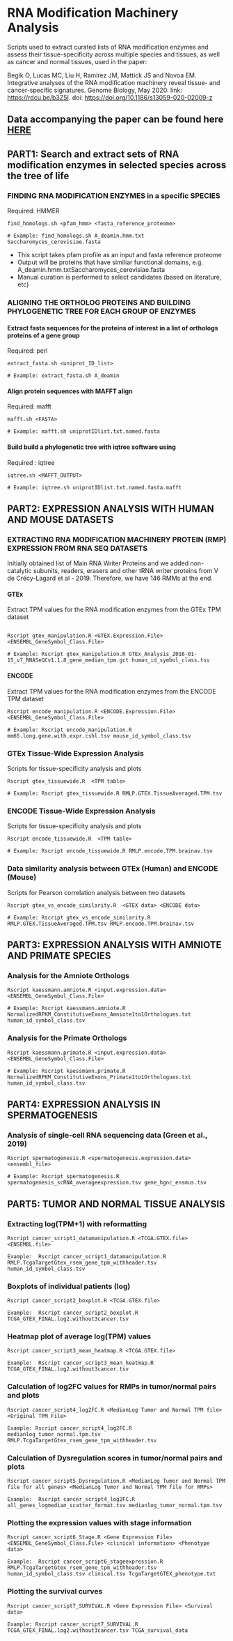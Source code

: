 # RNA Modification Machinery Analysis
Scripts used to extract curated lists of RNA modification enzymes and assess their tissue-specificity across multiple species and tissues, as well as cancer and normal tissues, used in the paper:

Begik O, Lucas MC, Liu H, Ramirez JM, Mattick JS and Novoa EM. Integrative analyses of the RNA modification machinery reveal tissue- and cancer-specific signatures. Genome Biology, May 2020. link: https://rdcu.be/b3Z5I. doi: https://doi.org/10.1186/s13059-020-02009-z


## Data accompanying the paper can be found here [HERE](https://public-docs.crg.es/enovoa/public/website/Begik_RMP2020.html)

## PART1: Search and extract sets of RNA modification enzymes in selected species across the tree of life

### FINDING RNA MODIFICATION ENZYMES in a specific SPECIES
Required: HMMER
``` 
find_homologs.sh <pfam_hmm> <fasta_reference_proteome> 

# Example: find_homologs.sh A_deamin.hmm.txt Saccharomyces_cerevisiae.fasta
``` 
- This script takes pfam profile as an input and fasta reference proteome
- Output will be proteins that have similiar functional domains, e.g. A_deamin.hmm.txtSaccharomyces_cerevisiae.fasta
- Manual curation is performed to select candidates (based on literature, etc)

### ALIGNING THE ORTHOLOG PROTEINS AND BUILDING PHYLOGENETIC TREE FOR EACH GROUP OF ENZYMES

#### Extract fasta sequences for the proteins of interest in a list of orthologs proteins of a gene group
Required: perl
```
extract_fasta.sh <uniprot_ID_list>

# Example: extract_fasta.sh A_deamin
```
#### Align protein sequences with MAFFT align 
Required: mafft
```
mafft.sh <FASTA>

# Example: mafft.sh uniprotIDlist.txt.named.fasta
```

#### Build build a phylogenetic tree with iqtree software using 
Required : iqtree
```
iqtree.sh <MAFFT_OUTPUT>

# Example: iqtree.sh uniprotIDlist.txt.named.fasta.mafft
```

## PART2: EXPRESSION ANALYSIS WITH HUMAN AND MOUSE DATASETS

### EXTRACTING RNA MODIFICATION MACHINERY PROTEIN (RMP) EXPRESSION FROM RNA SEQ DATASETS 
Initially obtained list of Main RNA Writer Proteins and we added non-catalytic subunits, readers, erasers and other tRNA writer proteins from V de Crécy-Lagard et al - 2019. Therefore, we have 146 RMMs at the end. 

#### GTEx 
Extract TPM values for the RNA modification enzymes from the GTEx TPM dataset
```

Rscript gtex_manipulation.R <GTEX.Expression.File> <ENSEMBL_GeneSymbol_Class.File>

# Example: Rscript gtex_manipulation.R GTEx_Analysis_2016-01-15_v7_RNASeQCv1.1.8_gene_median_tpm.gct human_id_symbol_class.tsv
```

#### ENCODE 
Extract TPM values for the RNA modification enzymes from the ENCODE TPM dataset
```
Rscript encode_manipulation.R <ENCODE.Expression.File> <ENSEMBL_GeneSymbol_Class.File>

# Example: Rscript encode_manipulation.R mm65.long.gene.with.expr.cshl.tsv mouse_id_symbol_class.tsv
```

### GTEx Tissue-Wide Expression Analysis
Scripts for tissue-specificity analysis and plots 

``` 
Rscript gtex_tissuewide.R  <TPM table>

# Example: Rscript gtex_tissuewide.R RMLP.GTEX.TissueAveraged.TPM.tsv
``` 

### ENCODE Tissue-Wide Expression Analysis
Scripts for tissue-specificity analysis and plots 

``` 
Rscript encode_tissuewide.R  <TPM table>

# Example: Rscript encode_tissuewide.R RMLP.encode.TPM.brainav.tsv
``` 


### Data similarity analysis between GTEx (Human) and ENCODE (Mouse)
Scripts for Pearson correlation analysis between two datasets
``` 
Rscript gtex_vs_encode_similarity.R  <GTEX data> <ENCODE data> 

# Example: Rscript gtex_vs_encode_similarity.R RMLP.GTEX.TissueAveraged.TPM.tsv RMLP.encode.TPM.brainav.tsv
``` 

## PART3: EXPRESSION ANALYSIS WITH AMNIOTE AND PRIMATE SPECIES
### Analysis for the Amniote Orthologs

``` 
Rscript kaessmann.amniote.R <input.expression.data> <ENSEMBL_GeneSymbol_Class.File>

# Example: Rscript kaessmann.amniote.R NormalizedRPKM_ConstitutiveExons_Amniote1to1Orthologues.txt human_id_symbol_class.tsv
``` 

### Analysis for the Primate Orthologs
``` 
Rscript kaessmann.primate.R <input.expression.data> <ENSEMBL_GeneSymbol_Class.File>

# Example: Rscript kaessmann.primate.R NormalizedRPKM_ConstitutiveExons_Primate1to1Orthologues.txt human_id_symbol_class.tsv
``` 


## PART4: EXPRESSION ANALYSIS IN SPERMATOGENESIS
### Analysis of single-cell RNA sequencing data (Green et al., 2019)

``` 
Rscript spermatogenesis.R <spermatogenesis.expression.data> <ensembl_file>

# Example: Rscript spermatogenesis.R spermatogenesis_scRNA_averageexpression.tsv gene_hgnc_ensmus.tsv
``` 

## PART5: TUMOR AND NORMAL TISSUE ANALYSIS
### Extracting log(TPM+1) with reformatting

``` 
Rscript cancer_script1_datamanipulation.R <TCGA.GTEX.file> <ENSEMBL.file>

Example:  Rscript cancer_script1_datamanipulation.R RMLP.TcgaTargetGtex_rsem_gene_tpm_withheader.tsv human_id_symbol_class.tsv
``` 

### Boxplots of individual patients (log)
``` 
Rscript cancer_script2_boxplot.R <TCGA.GTEX.file>

Example:  Rscript cancer_script2_boxplot.R TCGA_GTEX_FINAL.log2.without3cancer.tsv
``` 

### Heatmap plot of average log(TPM) values

``` 
Rscript cancer_script3_mean_heatmap.R <TCGA.GTEX.file>

Example:  Rscript cancer_script3_mean_heatmap.R TCGA_GTEX_FINAL.log2.without3cancer.tsv
``` 

### Calculation of log2FC values for RMPs in tumor/normal pairs and plots

``` 
Rscript cancer_script4_log2FC.R <MedianLog Tumor and Normal TPM file>  <Original TPM File>
 
Example: Rscript cancer_script4_log2FC.R medianlog_tumor_normal.tpm.tsv RMLP.TcgaTargetGtex_rsem_gene_tpm_withheader.tsv
``` 

### Calculation of Dysregulation scores in tumor/normal pairs and plots
``` 
Rscript cancer_script5_Dysregulation.R <MedianLog Tumor and Normal TPM file for all genes> <MedianLog Tumor and Normal TPM file for RMPs>

Example:  Rscript cancer_script4_log2FC.R all_genes_logmedian_scatter_format.tsv medianlog_tumor_normal.tpm.tsv
``` 

### Plotting the expression values with stage information
``` 
Rscript cancer_script6_Stage.R <Gene Expression File> <ENSEMBL_GeneSymbol_Class.File> <clinical information> <Phenotype data>

Example:  Rscript cancer_script6_stageexpression.R RMLP.TcgaTargetGtex_rsem_gene_tpm_withheader.tsv human_id_symbol_class.tsv clinical.tsv TcgaTargetGTEX_phenotype.txt
``` 

### Plotting the survival curves
``` 
Rscript cancer_script7_SURVIVAL.R <Gene Expression File> <Survival data>

Example: Rscript cancer_script7_SURVIVAL.R TCGA_GTEX_FINAL.log2.without3cancer.tsv TCGA_survival_data
``` 

